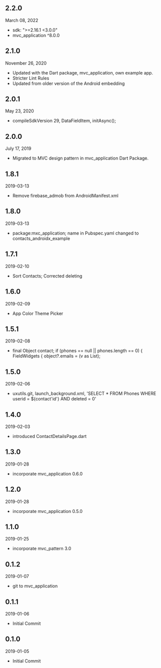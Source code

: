 
## 2.2.0
 March 08, 2022
- sdk: ">=2.16.1 <3.0.0"
- mvc_application ^8.0.0

## 2.1.0
 November 26, 2020
- Updated with the Dart package, mvc_application, own example app.
- Stricter Lint Rules
- Updated from older version of the Android embedding

## 2.0.1
 May 23, 2020
- compileSdkVersion 29, DataFieldItem,  initAsync();

## 2.0.0
 July 17, 2019
- Migrated to MVC design pattern in mvc_application Dart Package.

## 1.8.1
 2019-03-13
- Remove firebase_admob from AndroidManifest.xml

## 1.8.0
 2019-03-13
- package:mxc_application; name in Pubspec.yaml changed to contacts_androidx_example

## 1.7.1
 2019-02-10
- Sort Contacts; Corrected deleting

## 1.6.0 
 2019-02-09
- App Color Theme Picker

## 1.5.1 
 2019-02-08
- final Object contact;  if (phones == null || phones.length == 0) { FieldWidgets<Contact> { object?.emails = (v as List<Item>);

## 1.5.0 
 2019-02-06
- uxutils.git, launch_background.xml, 'SELECT * FROM Phones WHERE userid = ${contact'id'} AND deleted = 0'

## 1.4.0 
 2019-02-03
- introduced ContactDetailsPage.dart

## 1.3.0 
 2019-01-28
- incorporate mvc_application 0.6.0

## 1.2.0 
 2019-01-28
- incorporate mvc_application 0.5.0

## 1.1.0 
 2019-01-25
- incorporate mvc_pattern 3.0

## 0.1.2 
 2019-01-07
- git to mvc_application

## 0.1.1 
 2019-01-06
- Initial Commit

## 0.1.0 
 2019-01-05
- Initial Commit
